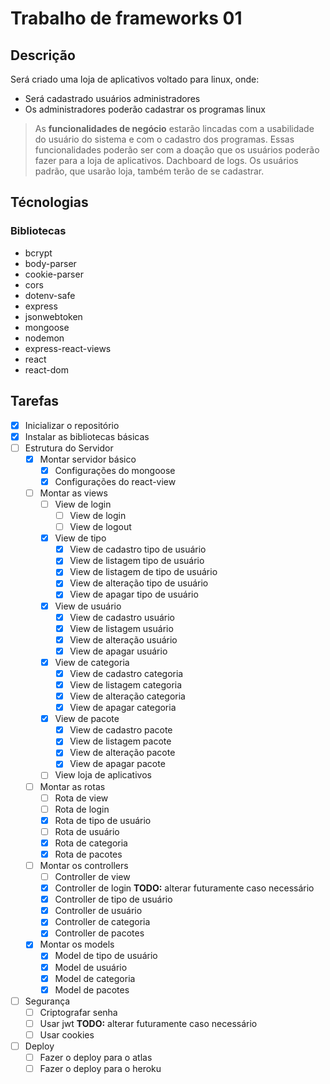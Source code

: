 # Trabalho de frameworks 01

## Descrição

Será criado uma loja de aplicativos voltado para linux, onde:

* Será cadastrado usuários administradores
* Os administradores poderão cadastrar os programas linux

> As **funcionalidades de negócio** estarão lincadas com a usabilidade do usuário do sistema e com o cadastro dos programas.  Essas funcionalidades poderão ser com a doação que os usuários poderão fazer para a loja de aplicativos. Dachboard de logs. Os usuários padrão, que usarão loja, também terão de se cadastrar.

## Técnologias

### Bibliotecas
- bcrypt
- body-parser
- cookie-parser
- cors
- dotenv-safe
- express
- jsonwebtoken
- mongoose
- nodemon
- express-react-views 
- react 
- react-dom 


## Tarefas
- [x] Inicializar o repositório
- [x] Instalar as bibliotecas básicas
- [ ] Estrutura do Servidor
    - [x] Montar servidor básico
        - [x] Configurações do mongoose
        - [x] Configurações do react-view
    - [ ] Montar as views
        - [ ] View de login
            - [ ] View de login
            - [ ] View de logout
        - [x] View de tipo
            - [x] View de cadastro    tipo de usuário
            - [x] View de listagem    tipo de usuário
            - [x] View de listagem de tipo de usuário
            - [x] View de alteração   tipo de usuário
            - [x] View de apagar      tipo de usuário
        - [x] View de usuário
            - [x] View de cadastro  usuário
            - [x] View de listagem  usuário
            - [x] View de alteração usuário
            - [x] View de apagar    usuário
        - [x] View de categoria
            - [x] View de cadastro   categoria  
            - [x] View de listagem   categoria
            - [x] View de alteração  categoria
            - [x] View de apagar     categoria
        - [x] View de pacote
            - [x] View de cadastro   pacote  
            - [x] View de listagem   pacote
            - [x] View de alteração  pacote
            - [x] View de apagar     pacote
        - [ ] View loja de aplicativos
    - [ ] Montar as rotas
        - [ ] Rota de view
        - [ ] Rota de login
        - [x] Rota de tipo de usuário
        - [ ] Rota de usuário
        - [x] Rota de categoria
        - [x] Rota de pacotes
    - [ ] Montar os controllers
        - [ ] Controller de view
        - [x] Controller de login **TODO:** alterar futuramente caso necessário
        - [x] Controller de tipo de usuário
        - [x] Controller de usuário
        - [x] Controller de categoria
        - [x] Controller de pacotes        
    - [x] Montar os models
        - [x] Model de tipo de usuário
        - [x] Model de usuário
        - [x] Model de categoria
        - [x] Model de pacotes  
- [ ] Segurança
    - [ ] Criptografar senha
    - [ ] Usar jwt **TODO:** alterar futuramente caso necessário
    - [ ] Usar cookies
- [ ] Deploy
    - [ ] Fazer o deploy para o atlas
    - [ ] Fazer o deploy para o heroku